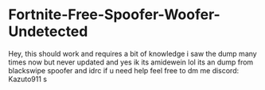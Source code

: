 # Fortnite-Free-Spoofer-Woofer-Undetected
Hey, this should work and requires a bit of knowledge
i saw the dump many times now but never updated and yes ik its amidewein lol its an dump from blackswipe spoofer and idrc 
if u need help feel free to dm me discord: Kazuto911
s
